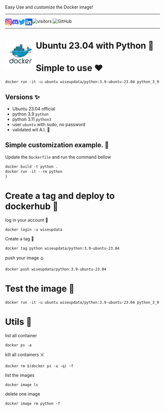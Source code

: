 Easy Use and customize the Docker image!

--- 

<a href="https://github.com/wiseupdata/dockerhub-ubuntu-python">
<img align="left" alt="Wise Up Data's Instagram" width="22px" src="https://raw.githubusercontent.com/wiseupdata/dockerhub-ubuntu-python/main/assets/instagram.png" />   
</a> 
<a href="https://github.com/wiseupdata/dockerhub-ubuntu-python">
  <img align="left" alt="wise Up Data's Discord" width="22px" src="https://raw.githubusercontent.com/wiseupdata/dockerhub-ubuntu-python/2aa9187a8e40a9f7b40b6a0abe1f05ec8993368b/assets/discord.svg" />
</a>
<a href="https://github.com/wiseupdata/dockerhub-ubuntu-python">
  <img align="left" alt="wise Up Data | Twitter" width="22px" src="https://raw.githubusercontent.com/wiseupdata/dockerhub-ubuntu-python/4ca2277f5a01686291016a67d656688c7c1fbbda/assets/twitter.svg" />
</a>
<a href="https://github.com/wiseupdata/dockerhub-ubuntu-python">
  <img align="left" alt="wise Up Data's LinkedIN" width="22px" src="https://raw.githubusercontent.com/wiseupdata/dockerhub-ubuntu-python/4ca2277f5a01686291016a67d656688c7c1fbbda/assets/linkedin.svg" />
</a>

![visitors](https://visitor-badge.glitch.me/badge?page_id=wiseupdata.dockerhub-ubuntu-python&left_color=green&right_color=black)
![GitHub](https://img.shields.io/github/license/wiseupdata/dockerhub-ubuntu-python)

---

<h1>
<img align="left" alt="Docker image" src="https://raw.githubusercontent.com/wiseupdata/dockerhub-ubuntu-python/main/assets/docker.png" width="100" />

Ubuntu 23.04 with Python 🚀️

</h1>


# Simple to use ❤️
```
docker run -it -u ubuntu wiseupdata/python:3.9-ubuntu-23.04 python_3_9
```

## Versions ✨️

- Ubuntu 23.04 official 
- python 3.9  `python`
- python 3.11  `python3`
- user `ubuntu` with sudo, no password
- validated wit A.I. 🦾

## Simple customization example. 🎢 

Update the `Dockerfile` and run the command bellow
```
docker build -t python .
docker run -it --rm python
}
```

# Create a tag and deploy to dockerhub 🥳

log in your account 🤜
```
docker login -u wiseupdata
```

Create a tag 🤺
```
docker tag python wiseupdata/python:3.9-ubuntu-23.04
```

push your image ♨️
```
docker push wiseupdata/python:3.9-ubuntu-23.04
```

# Test the image 🎢
```
docker run -it -u ubuntu wiseupdata/python:3.9-ubuntu-23.04 python_3_9

```

# Utils 🎁

list all container
```
docker ps -a
```

kill all containers ☠️
```
docker rm $(docker ps -a -q) -f
```

list the images 
```
docker image ls
```

delete one image
```
docker image rm python -f
```
